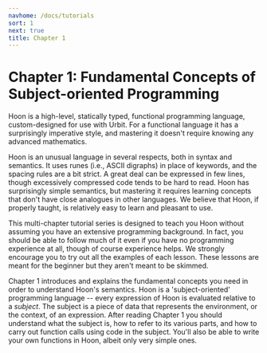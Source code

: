 ```yaml
---
navhome: /docs/tutorials
sort: 1
next: true
title: Chapter 1
---
```


# Chapter 1: Fundamental Concepts of Subject-oriented Programming

Hoon is a high-level, statically typed, functional programming language, custom-designed for use with Urbit.  For a functional language it has a surprisingly imperative style, and mastering it doesn't require knowing any advanced mathematics.

Hoon is an unusual language in several respects, both in syntax and semantics.  It uses runes (i.e., ASCII digraphs) in place of keywords, and the spacing rules are a bit strict.  A great deal can be expressed in few lines, though excessively compressed code tends to be hard to read.  Hoon has surprisingly simple semantics, but mastering it requires learning concepts that don't have close analogues in other languages.  We believe that Hoon, if properly taught, is relatively easy to learn and pleasant to use.

This multi-chapter tutorial series is designed to teach you Hoon without assuming you have an extensive programming background.  In fact, you should be able to follow much of it even if you have no programming experience at all, though of course experience helps.  We strongly encourage you to try out all the examples of each lesson.  These lessons are meant for the beginner but they aren't meant to be skimmed.

Chapter 1 introduces and explains the fundamental concepts you need in order to understand Hoon's semantics.  Hoon is a 'subject-oriented' programming language -- every expression of Hoon is evaluated relative to a *subject*.  The subject is a piece of data that represents the environment, or the context, of an expression.  After reading Chapter 1 you should understand what the subject is, how to refer to its various parts, and how to carry out function calls using code in the subject.  You'll also be able to write your own functions in Hoon, albeit only very simple ones.
